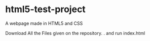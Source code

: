 # html5-test-project
A webpage made in HTML5 and CSS

Download All the Files given on the repository.
.
and run index.html

